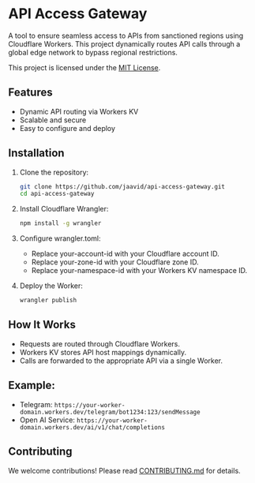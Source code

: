 # API Access Gateway

A tool to ensure seamless access to APIs from sanctioned regions using Cloudflare Workers. This project dynamically routes API calls through a global edge network to bypass regional restrictions.

This project is licensed under the [MIT License](LICENSE).

## Features
- Dynamic API routing via Workers KV
- Scalable and secure
- Easy to configure and deploy

## Installation

1. Clone the repository:
   ```bash
   git clone https://github.com/jaavid/api-access-gateway.git
   cd api-access-gateway
   ```

2. Install Cloudflare Wrangler:

    ```bash
    npm install -g wrangler
    ```

3. Configure wrangler.toml:

    - Replace your-account-id with your Cloudflare account ID.
    - Replace your-zone-id with your Cloudflare zone ID.
    - Replace your-namespace-id with your Workers KV namespace ID.

4. Deploy the Worker:

    ```bash
    wrangler publish
    ```

## How It Works
- Requests are routed through Cloudflare Workers.
- Workers KV stores API host mappings dynamically.
- Calls are forwarded to the appropriate API via a single Worker.

## Example:
- Telegram: `https://your-worker-domain.workers.dev/telegram/bot1234:123/sendMessage`
- Open AI Service: `https://your-worker-domain.workers.dev/ai/v1/chat/completions`


## Contributing
We welcome contributions! Please read [CONTRIBUTING.md](CONTRIBUTING.md) for details.


